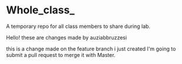 # Whole_class_
A temporary repo for all class members to share during lab.


Hello! these are changes made by auziabbruzzesi

this is a change made on the feature branch i just created
I'm going to submit a pull request to merge it with Master.

